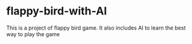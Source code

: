 # flappy-bird-with-AI

This is a project of flappy bird game. It also includes AI to learn the best way to play the game
